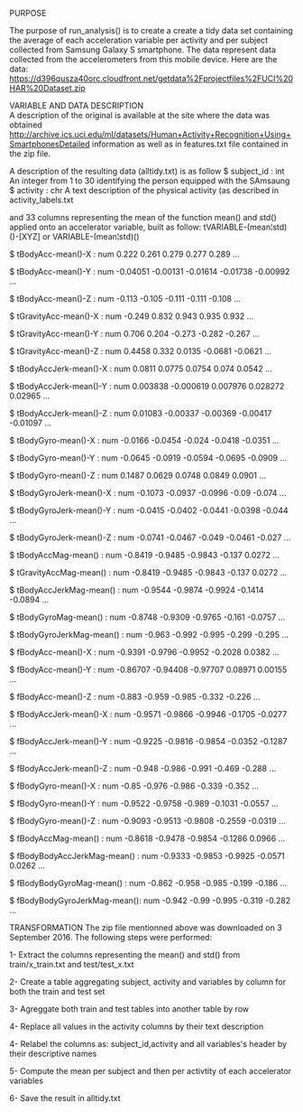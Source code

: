 
PURPOSE

The purpose of run_analysis() is to create a create a tidy data set containing the average of each acceleration variable per activity and per subject collected from Samsung Galaxy S smartphone. The data represent data collected from the accelerometers from this mobile device. 
Here are the data:
    https://d396qusza40orc.cloudfront.net/getdata%2Fprojectfiles%2FUCI%20HAR%20Dataset.zip 

VARIABLE AND DATA DESCRIPTION  
A description of the original is available at the site where the data was obtained http://archive.ics.uci.edu/ml/datasets/Human+Activity+Recognition+Using+SmartphonesDetailed information as well as in features.txt file contained in the zip file.

A description of the resulting data (alltidy.txt) is as follow
 $ subject_id                 : int  An integer from 1 to 30 identifying the person equipped with the SAmsaung
 $ activity                   : chr  A text description of the physical activity (as described in activity_labels.txt
 
 and 33 columns  representing the mean of the function mean() and std() applied onto an accelerator variable, built as follow: tVARIABLE-(mean¦std)()-[XYZ] or VARIABLE-(mean¦std)()
 
 $ tBodyAcc-mean()-X          : num  0.222 0.261 0.279 0.277 0.289 ...
 
 $ tBodyAcc-mean()-Y          : num  -0.04051 -0.00131 -0.01614 -0.01738 -0.00992 ...
 
 $ tBodyAcc-mean()-Z          : num  -0.113 -0.105 -0.111 -0.111 -0.108 ...
 
 $ tGravityAcc-mean()-X       : num  -0.249 0.832 0.943 0.935 0.932 ...
 
 $ tGravityAcc-mean()-Y       : num  0.706 0.204 -0.273 -0.282 -0.267 ...
 
 $ tGravityAcc-mean()-Z       : num  0.4458 0.332 0.0135 -0.0681 -0.0621 ...
 
 $ tBodyAccJerk-mean()-X      : num  0.0811 0.0775 0.0754 0.074 0.0542 ...
 
 $ tBodyAccJerk-mean()-Y      : num  0.003838 -0.000619 0.007976 0.028272 0.02965 ...
 
 $ tBodyAccJerk-mean()-Z      : num  0.01083 -0.00337 -0.00369 -0.00417 -0.01097 ...
 
 $ tBodyGyro-mean()-X         : num  -0.0166 -0.0454 -0.024 -0.0418 -0.0351 ...
 
 $ tBodyGyro-mean()-Y         : num  -0.0645 -0.0919 -0.0594 -0.0695 -0.0909 ...
 
 $ tBodyGyro-mean()-Z         : num  0.1487 0.0629 0.0748 0.0849 0.0901 ...
 
 $ tBodyGyroJerk-mean()-X     : num  -0.1073 -0.0937 -0.0996 -0.09 -0.074 ...
 
 $ tBodyGyroJerk-mean()-Y     : num  -0.0415 -0.0402 -0.0441 -0.0398 -0.044 ...
 
 $ tBodyGyroJerk-mean()-Z     : num  -0.0741 -0.0467 -0.049 -0.0461 -0.027 ...
 
 $ tBodyAccMag-mean()         : num  -0.8419 -0.9485 -0.9843 -0.137 0.0272 ...
 
 $ tGravityAccMag-mean()      : num  -0.8419 -0.9485 -0.9843 -0.137 0.0272 ...
 
 $ tBodyAccJerkMag-mean()     : num  -0.9544 -0.9874 -0.9924 -0.1414 -0.0894 ...
 
 $ tBodyGyroMag-mean()        : num  -0.8748 -0.9309 -0.9765 -0.161 -0.0757 ...
 
 $ tBodyGyroJerkMag-mean()    : num  -0.963 -0.992 -0.995 -0.299 -0.295 ...
 
 $ fBodyAcc-mean()-X          : num  -0.9391 -0.9796 -0.9952 -0.2028 0.0382 ...
 
 $ fBodyAcc-mean()-Y          : num  -0.86707 -0.94408 -0.97707 0.08971 0.00155 ...
 
 $ fBodyAcc-mean()-Z          : num  -0.883 -0.959 -0.985 -0.332 -0.226 ...
 
 $ fBodyAccJerk-mean()-X      : num  -0.9571 -0.9866 -0.9946 -0.1705 -0.0277 ...
 
 $ fBodyAccJerk-mean()-Y      : num  -0.9225 -0.9816 -0.9854 -0.0352 -0.1287 ...
 
 $ fBodyAccJerk-mean()-Z      : num  -0.948 -0.986 -0.991 -0.469 -0.288 ...
 
 $ fBodyGyro-mean()-X         : num  -0.85 -0.976 -0.986 -0.339 -0.352 ...
 
 $ fBodyGyro-mean()-Y         : num  -0.9522 -0.9758 -0.989 -0.1031 -0.0557 ...
 
 $ fBodyGyro-mean()-Z         : num  -0.9093 -0.9513 -0.9808 -0.2559 -0.0319 ...
 
 $ fBodyAccMag-mean()         : num  -0.8618 -0.9478 -0.9854 -0.1286 0.0966 ...
 
 $ fBodyBodyAccJerkMag-mean() : num  -0.9333 -0.9853 -0.9925 -0.0571 0.0262 ...
 
 $ fBodyBodyGyroMag-mean()    : num  -0.862 -0.958 -0.985 -0.199 -0.186 ...
 
 $ fBodyBodyGyroJerkMag-mean(): num  -0.942 -0.99 -0.995 -0.319 -0.282 ...

TRANSFORMATION
The zip file mentionned above was downloaded on 3 September 2016. The following steps were performed:

1- Extract the columns representing the mean() and std() from train/x_train.txt and test/test_x.txt

2- Create a table aggregating subject, activity and variables by column for both the train and test set

3- Agreggate both train and test tables into another table by row

4- Replace all values in the activity columns by their text description

4- Relabel the columns as: subject_id,activity and all variables's header by their descriptive names

5- Compute the mean per subject and then per activtity of each accelerator variables

6- Save the result in alltidy.txt

